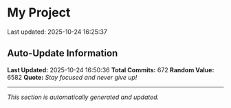 # My Project


Last updated: 2025-10-24 16:25:37







































































































































































































































































































































































































































































































































































































































































































































































































































































































































































































































































































## Auto-Update Information

**Last Updated:** 2025-10-24 16:50:36
**Total Commits:** 672
**Random Value:** 6582
**Quote:** _Stay focused and never give up!_

---
_This section is automatically generated and updated._
